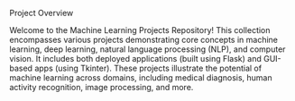 Project Overview

Welcome to the Machine Learning Projects Repository! This collection encompasses various projects demonstrating core concepts in machine learning, deep learning, natural language processing (NLP), and computer vision. It includes both deployed applications (built using Flask) and GUI-based apps (using Tkinter). These projects illustrate the potential of machine learning across domains, including medical diagnosis, human activity recognition, image processing, and more.
